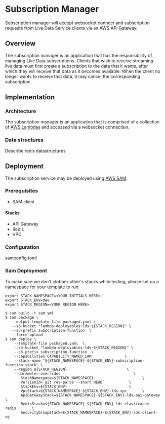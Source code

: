 # Subscription Manager

Subscription manager will accept websocket connect and subscription requests from Live Data Service clients via an AWS
API Gateway.

## Overview

The subscription manager is an application that has the responsibility of managing Live Data subscriptions. Clients that
wish to receive streaming live data must first create a subscription to the data that it wants, after which they will
receive that data as it becomes available. When the client no longer wants to receive that data, it may cancel the
corresponding subscription.

## Implementation

### Architecture

The subscription manager is an application that is comprised of a collection
of [AWS Lambdas](https://docs.aws.amazon.com/lambda/index.html) and accessed via a websocket connection.

### Data structures

Describe redis datastructures

## Deployment

The subscription service may be deployed
using [AWS SAM](https://docs.aws.amazon.com/serverless-application-model/latest/developerguide/what-is-sam.html).

### Prerequisites

- SAM client

#### Stacks

- API Gateway
- Redis
- VPC

### Configuration

samconfig.toml

### Sam Deployment

To make sure we don't clobber other's stacks while testing, please set up a namespace for your template to run:

```shell
export STACK_NAMESPACE=<YOUR INITIALS HERE>
export STACK_ENV=dev
export STACK_REGION=<YOUR REGION HERE>
```

```shell
$ sam build -t sam.yml 
$ sam package \
   --output-template-file packaged.yaml \
   --s3-bucket "lambda-deployables-lds-${STACK_REGION}" \
   --s3-prefix subscription-function  \
   --force-upload 
$ sam deploy \
    --template-file packaged.yaml  \
    --s3-bucket "lambda-deployables-lds-${STACK_REGION}" \
    --s3-prefix subscription-function  \
    --capabilities CAPABILITY_NAMED_IAM               \
    --stack-name "${STACK_NAMESPACE}-${STACK_ENV}-subscription-function-stack" \
    --region ${STACK_REGION}                           \
    --parameter-overrides                                 \
       StackNamespace=${STACK_NAMESPACE}                      \
       VersionId=`git rev-parse --short HEAD`           \
       StackEnv=${STACK_ENV}                            \
       VpcStack=${STACK_NAMESPACE}-${STACK_ENV}-lds-vpc       \
       ApiGatewayStack=${STACK_NAMESPACE}-${STACK_ENV}-lds-api-gateway       \
       RedisStack=${STACK_NAMESPACE}-${STACK_ENV}-lds-elasticache-redis       \
       SecurityGroupStack=${STACK_NAMESPACE}-${STACK_ENV}-lds-client-sg       
```